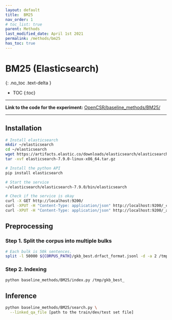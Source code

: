 ```yaml
---
layout: default
title:  BM25 
nav_order: 1
# toc_list: true
parent: Methods
last_modified_date: April 1st 2021
permalink: /methods/bm25
has_toc: true
---
```


# BM25 (Elasticsearch)
{: .no_toc .text-delta }

- TOC
{:toc}

---

**Link to the code for the experiment:** [OpenCSR/baseline_methods/BM25/](https://github.com/yuchenlin/OpenCSR/baseline_methods/BM25)

---

## Installation 

```bash 
# Install elasticsearch
mkdir ~/elasticsearch
cd ~/elasticsearch
wget https://artifacts.elastic.co/downloads/elasticsearch/elasticsearch-7.9.0-linux-x86_64.tar.gz
tar -xvf elasticsearch-7.9.0-linux-x86_64.tar.gz

# Install the python API
pip install elasticsearch

# Start the service
~/elasticsearch/elasticsearch-7.9.0/bin/elasticsearch

# Check if the service is okay
curl -X GET http://localhost:9200/
curl -XPUT -H "Content-Type: application/json" http://localhost:9200/_cluster/settings -d '{ "transient": { "cluster.routing.allocation.disk.threshold_enabled": false } }'
curl -XPUT -H "Content-Type: application/json" http://localhost:9200/_all/_settings -d '{"index.blocks.read_only_allow_delete": null}'
```

## Preprocessing 

### Step 1. Split the corpus into multiple bulks
```bash
# Each bulk is 50k sentences.
split -l 50000 ${CORPUS_PATH}/gkb_best.drfact_format.jsonl -d -a 2 /tmp/gkb_best_
```

### Step 2. Indexing 

```bash
python baseline_methods/BM25/index.py /tmp/gkb_best_
```

## Inference

```bash
python baseline_methods/BM25/search.py \
  --linked_qa_file [path to the train/dev/test set file]
```
 